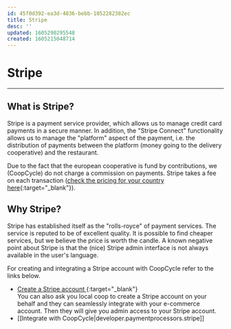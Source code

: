 ```yaml
---
id: 45f0d392-ea3d-4836-bebb-1052282382ec
title: Stripe
desc: ''
updated: 1605290295548
created: 1605215048714
---
```

<!-- CSS -->
<link rel="stylesheet" href="https://cdn.jsdelivr.net/npm/bootstrap@4.5.3/dist/css/bootstrap.min.css" integrity="sha384-TX8t27EcRE3e/ihU7zmQxVncDAy5uIKz4rEkgIXeMed4M0jlfIDPvg6uqKI2xXr2" crossorigin="anonymous">
<!-- jQuery and JS bundle w/ Popper.js -->
<script src="https://code.jquery.com/jquery-3.5.1.slim.min.js" integrity="sha384-DfXdz2htPH0lsSSs5nCTpuj/zy4C+OGpamoFVy38MVBnE+IbbVYUew+OrCXaRkfj" crossorigin="anonymous"></script>
<script src="https://cdn.jsdelivr.net/npm/bootstrap@4.5.3/dist/js/bootstrap.bundle.min.js" integrity="sha384-ho+j7jyWK8fNQe+A12Hb8AhRq26LrZ/JpcUGGOn+Y7RsweNrtN/tE3MoK7ZeZDyx" crossorigin="anonymous"></script>
<!-- Font Awesome -->
<script src="https://kit.fontawesome.com/489c6dd9c4.js" crossorigin="anonymous"></script>

# Stripe
---

## What is Stripe?

Stripe is a payment service provider, which allows us to manage credit card payments in a secure manner. In addition, the "Stripe Connect" functionality allows us to manage the "platform" aspect of the payment, i.e. the distribution of payments between the platform (money going to the delivery cooperative) and the restaurant.

Due to the fact that the european cooperative is fund by contributions, we (CoopCycle) do not charge a commission on payments. Stripe takes a fee on each transaction ([check the pricing for your country here](https://stripe.com/pricing){:target="_blank"}).


## Why Stripe?

Stripe has established itself as the "rolls-royce" of payment services. The service is reputed to be of excellent quality. It is possible to find cheaper services, but we believe the price is worth the candle. A known negative point about Stripe is that the (nice) Stripe admin interface is not always available in the user's language.

For creating and integrating a Stripe account with CoopCycle refer to the links below.

- [Create a Stripe account <i class="fas fa-external-link-alt"></i> ](https://dashboard.stripe.com/register){:target="_blank"}
    <div class="alert alert-info"> 
    You can also ask you local coop to create a Stripe account on your behalf and they can seamlessly integrate with your e-commerce account. Then they will give you admin access to your Stripe account.</div>
- [[Integrate with CoopCycle|developer.paymentprocessors.stripe]]

